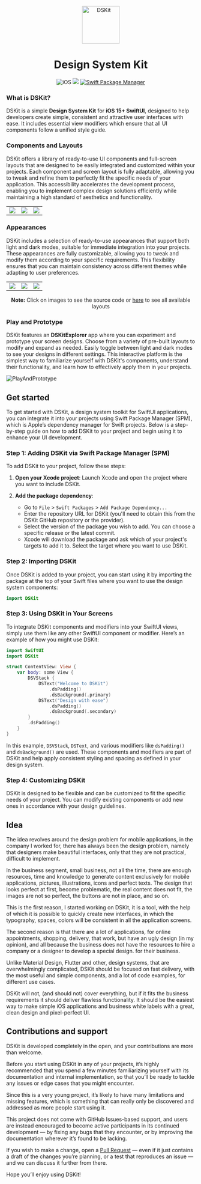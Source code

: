 

<p align="center">
    <img src="Content/Images/Logo.png" width="100" max-width="100%" alt="DSKit"/>
</p>
<h1 align="center">Design System Kit</h1>
<p align="center">
    <img src="https://img.shields.io/badge/iOS-15+-brightgreen.svg?style=flat" alt="iOS"/>
    <img src="https://img.shields.io/badge/SwiftUI-3.0-brightgreen.svg"/>
    <a href="https://swift.org/package-manager">
        <img src="https://img.shields.io/badge/spm-compatible-brightgreen.svg?style=flat" alt="Swift Package Manager"/>
    </a>
</p>

### What is DSKit?

DSKit is a simple **Design System Kit**  for **iOS 15+ SwiftUI**, designed to help developers create simple, consistent and attractive user interfaces with ease. It includes essential view modifiers which ensure that all UI components follow a unified style guide. 

### Components and Layouts

DSKit offers a library of ready-to-use UI components and full-screen layouts that are designed to be easily integrated and customized within your projects. Each component and screen layout is fully adaptable, allowing you to tweak and refine them to perfectly fit the specific needs of your application. This accessibility accelerates the development process, enabling you to implement complex design solutions efficiently while maintaining a high standard of aesthetics and functionality.

<table>
<tr>
<td>
<img src="Content/Screenshots/HomeScreen3.DSKit_light_screenshot_framed.png">
</td>
<td>
<img src="Content/Screenshots/ItemDetails2.DSKit_light_screenshot_framed.png">
</td>
<td>
<img src="Content/Screenshots/Order1.DSKit_light_screenshot_framed.png">
</td>
</tr>
</table>

### Appearances

DSKit includes a selection of ready-to-use appearances that support both light and dark modes, suitable for immediate integration into your projects. These appearances are fully customizable, allowing you to tweak and modify them according to your specific requirements. This flexibility ensures that you can maintain consistency across different themes while adapting to user preferences.
<table>
<tr>
<td>
<img src="Content/Screenshots/ItemDetails3.Dark_light_screenshot_framed.png">
</td>
<td>
<img src="Content/Screenshots/ItemDetails3.Peach_light_screenshot_framed.png">
</td>
<td>
<img src="Content/Screenshots/ItemDetails3.Blue_light_screenshot_framed.png">
</td>
</tr>
</table>
<p align="center"><b>Note:</b> Click on images to see the source code or <a href="Content/ScreensGallery_DSKit_light.md">here</a> to see all available layouts</p>

### Play and Prototype

DSKit features an **DSKitExplorer** app where you can experiment and prototype your screen designs. Choose from a variety of pre-built layouts to modify and expand as needed. Easily toggle between light and dark modes to see your designs in different settings. This interactive platform is the simplest way to familiarize yourself with DSKit's components, understand their functionality, and learn how to effectively apply them in your projects.

![PlayAndPrototype](Content/Images/PlayAndPrototype.png)

## Get started 

To get started with DSKit, a design system toolkit for SwiftUI applications, you can integrate it into your projects using Swift Package Manager (SPM), which is Apple’s dependency manager for Swift projects. Below is a step-by-step guide on how to add DSKit to your project and begin using it to enhance your UI development.

### Step 1: Adding DSKit via Swift Package Manager (SPM)
To add DSKit to your project, follow these steps:

1. **Open your Xcode project**: Launch Xcode and open the project where you want to include DSKit.

2. **Add the package dependency**:
   - Go to `File` > `Swift Packages` > `Add Package Dependency...`
   - Enter the repository URL for DSKit (you'll need to obtain this from the DSKit GitHub repository or the provider).
   - Select the version of the package you wish to add. You can choose a specific release or the latest commit.
   - Xcode will download the package and ask which of your project's targets to add it to. Select the target where you want to use DSKit.

### Step 2: Importing DSKit
Once DSKit is added to your project, you can start using it by importing the package at the top of your Swift files where you want to use the design system components:

```swift
import DSKit
```

### Step 3: Using DSKit in Your Screens
To integrate DSKit components and modifiers into your SwiftUI views, simply use them like any other SwiftUI component or modifier. Here’s an example of how you might use DSKit:

```swift
import SwiftUI
import DSKit

struct ContentView: View {
    var body: some View {
        DSVStack {
            DSText("Welcome to DSKit")
                .dsPadding()
                .dsBackground(.primary)
            DSText("Design with ease")
                .dsPadding()
                .dsBackground(.secondary)
        }
        .dsPadding()
    }
}
```

In this example, `DSVStack`, `DSText`, and various modifiers like `dsPadding()` and `dsBackground()` are used. These components and modifiers are part of DSKit and help apply consistent styling and spacing as defined in your design system.

### Step 4: Customizing DSKit
DSKit is designed to be flexible and can be customized to fit the specific needs of your project. You can modify existing components or add new ones in accordance with your design guidelines.


## Idea

The idea revolves around the design problem for mobile applications, in the company I worked for, there has always been the design problem, namely that designers make beautiful interfaces, only that they are not practical, difficult to implement.

In the business segment, small business, not all the time, there are enough resources, time and knowledge to generate content exclusively for mobile applications, pictures, illustrations, icons and perfect texts. The design that looks perfect at first, become problematic, the real content does not fit, the images are not so perfect, the buttons are not in place, and so on.

This is the first reason, I started working on DSKit, it is a tool, with the help of which it is possible to quickly create new interfaces, in which the typography, spaces, colors will be consistent in all the application screens.

The second reason is that there are a lot of applications, for online appointments, shopping, delivery, that work, but have an ugly design (in my opinion), and all because the business does not have the resources to hire a company or a designer to develop a special design. for their business.

Unlike Material Design, Flutter and other, design systems, that are overwhelmingly complicated, DSKit should be focused on fast delivery, with the most useful and simple components, and a lot of code examples, for different use cases.

DSKit will not, (and should not) cover everything, but if it fits the business requirements it should deliver flawless functionality. It should be the easiest way to make simple iOS applications and business white labels with a great, clean design and pixel-perfect UI.


## Contributions and support

DSKit is developed completely in the open, and your contributions are more than welcome.

Before you start using DSKit in any of your projects, it’s highly recommended that you spend a few minutes familiarizing yourself with its documentation and internal implementation, so that you’ll be ready to tackle any issues or edge cases that you might encounter.

Since this is a very young project, it’s likely to have many limitations and missing features, which is something that can really only be discovered and addressed as more people start using it.

This project does not come with GitHub Issues-based support, and users are instead encouraged to become active participants in its continued development — by fixing any bugs that they encounter, or by improving the documentation wherever it’s found to be lacking.

If you wish to make a change, open a [Pull Request](https://github.com/imodeveloperlab/dskit/pulls) — even if it just contains a draft of the changes you’re planning, or a test that reproduces an issue — and we can discuss it further from there.

Hope you’ll enjoy using DSKit!
